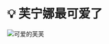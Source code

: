 # 💡 芙宁娜最可爱了

![可爱的芙芙](https://img.moegirl.org.cn/common/9/9d/%E8%8A%99%E5%AE%81%E5%A8%9C_%E6%9E%AB%E4%B8%B9PV.jpg)
